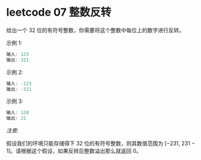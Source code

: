 # leetcode 07 整数反转



给出一个 32 位的有符号整数，你需要将这个整数中每位上的数字进行反转。

示例 1:

```javascript
输入: 123
输出: 321
```

 示例 2:

```javascript
输入: -123
输出: -321
```

示例 3:

```javascript
输入: 120
输出: 21
```



*注意:*

假设我们的环境只能存储得下 32 位的有符号整数，则其数值范围为 [−231,  231 − 1]。请根据这个假设，如果反转后整数溢出那么就返回 0。
